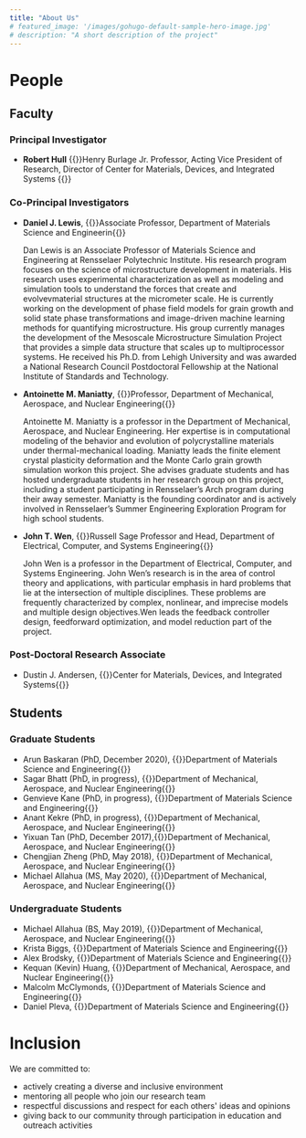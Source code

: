 ```yaml
---
title: "About Us"
# featured_image: '/images/gohugo-default-sample-hero-image.jpg'
# description: "A short description of the project"
---
```

# People
## Faculty
### Principal Investigator 


- __Robert Hull__ 
{{<positionSmallTextItalic>}}Henry Burlage Jr. Professor, Acting Vice President of Research, Director of Center for Materials, Devices, and Integrated Systems {{</positionSmallTextItalic>}}

### Co-Principal Investigators
- __Daniel J. Lewis__, {{<positionSmallTextItalic>}}Associate Professor, Department of Materials Science and Engineerin{{</positionSmallTextItalic>}}

    Dan Lewis is an Associate Professor of Materials Science and Engineering at Rensselaer Polytechnic Institute. His research program focuses on the science of microstructure development in materials. His research uses experimental characterization as well as modeling and simulation tools to understand the forces that create and evolvevmaterial structures at the micrometer scale. He is currently working on the development of phase field models for grain growth and solid state phase transformations and image-driven machine learning methods for quantifying microstructure. His group currently manages the development of the Mesoscale Microstructure Simulation Project that provides a simple data structure that scales up to multiprocessor systems. He received his Ph.D. from Lehigh University and was awarded a National Research Council Postdoctoral Fellowship at the National Institute of Standards and Technology.
- __Antoinette M. Maniatty__, {{<positionSmallTextItalic>}}Professor, Department of Mechanical, Aerospace, and Nuclear Engineering{{</positionSmallTextItalic>}}

    Antoinette M. Maniatty is a professor in the Department of Mechanical, Aerospace, and Nuclear Engineering. Her expertise is in computational modeling of the behavior and evolution of polycrystalline materials under thermal-mechanical loading. Maniatty leads the finite element crystal plasticity deformation and the Monte Carlo grain growth simulation workon this project. She advises graduate students and has hosted undergraduate students in her research group on this project, including a student participating in Rensselaer’s Arch program during their away semester. Maniatty is the founding coordinator and is actively involved in Rensselaer’s Summer Engineering Exploration Program for high school students. 
- __John T. Wen__, {{<positionSmallTextItalic>}}Russell Sage Professor and Head, Department of Electrical, Computer, and Systems Engineering{{</positionSmallTextItalic>}}
    
    John Wen is a professor in the Department of Electrical, Computer, and Systems Engineering. John Wen’s research is in the area of control theory and applications, with particular emphasis in hard problems that lie at the intersection of multiple disciplines. These problems are frequently characterized by complex, nonlinear, and imprecise models and multiple design objectives.Wen leads the feedback controller design, feedforward optimization, and model reduction part of the project. 

### Post-Doctoral Research Associate 
- Dustin J. Andersen, {{<positionSmallTextItalic>}}Center for Materials, Devices, and Integrated Systems{{</positionSmallTextItalic>}}

## Students
### Graduate Students
- Arun Baskaran (PhD, December 2020), {{<positionSmallTextItalic>}}Department of Materials Science and Engineering{{</positionSmallTextItalic>}}
- Sagar Bhatt (PhD, in progress), {{<positionSmallTextItalic>}}Department of Mechanical, Aerospace, and Nuclear Engineering{{</positionSmallTextItalic>}}
- Genvieve Kane (PhD, in progress), {{<positionSmallTextItalic>}}Department of Materials Science and Engineering{{</positionSmallTextItalic>}}
- Anant Kekre (PhD, in progress), {{<positionSmallTextItalic>}}Department of Mechanical, Aerospace, and Nuclear Engineering{{</positionSmallTextItalic>}}
- Yixuan Tan (PhD, December 2017),{{<positionSmallTextItalic>}}Department of Mechanical, Aerospace, and Nuclear Engineering{{</positionSmallTextItalic>}}
- Chengjian Zheng (PhD, May 2018), {{<positionSmallTextItalic>}}Department of Mechanical, Aerospace, and Nuclear Engineering{{</positionSmallTextItalic>}}
- Michael Allahua (MS, May 2020), {{<positionSmallTextItalic>}}Department of Mechanical, Aerospace, and Nuclear Engineering{{</positionSmallTextItalic>}}

### Undergraduate Students
- Michael Allahua (BS, May 2019), {{<positionSmallTextItalic>}}Department of Mechanical, Aerospace, and Nuclear Engineering{{</positionSmallTextItalic>}}
- Krista Biggs, {{<positionSmallTextItalic>}}Department of Materials Science and Engineering{{</positionSmallTextItalic>}}
- Alex Brodsky, {{<positionSmallTextItalic>}}Department of Materials Science and Engineering{{</positionSmallTextItalic>}}
- Kequan (Kevin) Huang, {{<positionSmallTextItalic>}}Department of Mechanical, Aerospace, and Nuclear Engineering{{</positionSmallTextItalic>}}
- Malcolm McClymonds, {{<positionSmallTextItalic>}}Department of Materials Science and Engineering{{</positionSmallTextItalic>}}
- Daniel Pleva, {{<positionSmallTextItalic>}}Department of Materials Science and Engineering{{</positionSmallTextItalic>}}

# Inclusion

We are committed to:
- actively creating a diverse and inclusive environment
- mentoring all people who join our research team
- respectful discussions and respect for each others' ideas and opinions
- giving back to our community through participation in education and outreach activities